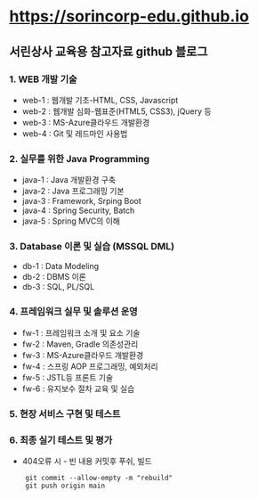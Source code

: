 # https://sorincorp-edu.github.io
## 서린상사 교육용 참고자료 github 블로그
### 1. WEB 개발 기술
   - web-1 : 웹개발 기초-HTML, CSS, Javascript
   - web-2 : 웹개발 심화-웹표준(HTML5, CSS3), jQuery 등
   - web-3 : MS-Azure클라우드 개발환경
   - web-4 : Git 및 레드마인 사용법

### 2. 실무를 위한 Java Programming 
   - java-1 : Java 개발환경 구축
   - java-2 : Java 프로그래밍 기본
   - java-3 : Framework, Srping Boot
   - java-4 : Spring Security, Batch
   - java-5 : Spring MVC의 이해

### 3. Database 이론 및 실습 (MSSQL DML)
   - db-1 : Data Modeling
   - db-2 : DBMS 이론
   - db-3 : SQL, PL/SQL

### 4. 프레임워크 실무 및 솔루션 운영
   - fw-1 : 프레임워크 소개 및 요소 기술
   - fw-2 : Maven, Gradle 의존성관리
   - fw-3 : MS-Azure클라우드 개발환경
   - fw-4 : 스프링 AOP 프로그래밍, 예외처리
   - fw-5 : JSTL등 프론트 기술
   - fw-6 : 유지보수 절차 교육 및 실습     

### 5. 현장 서비스 구현 및 테스트

### 6. 최종 실기 테스트 및 평가


 * 404오류 시 - 빈 내용 커밋후 푸쉬, 빌드
```
    git commit --allow-empty -m "rebuild"
    git push origin main
```
